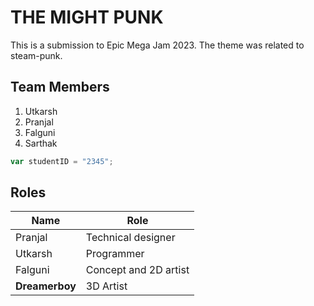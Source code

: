 # THE MIGHT PUNK

This is a submission to Epic Mega Jam 2023. The theme was related to steam-punk.

## Team Members
1. Utkarsh
2. Pranjal
3. Falguni
4. Sarthak

```javascript
var studentID = "2345";
```

## Roles

| Name | Role |
|------|------|
| Pranjal | Technical designer |
| Utkarsh | Programmer |
| Falguni | Concept and 2D artist |
| **Dreamerboy** | 3D Artist |
